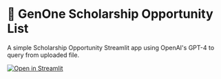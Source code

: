 # 💬 GenOne Scholarship Opportunity List

A simple Scholarship Opportunity Streamlit app using OpenAI's GPT-4 to query from uploaded file.

[![Open in Streamlit](https://static.streamlit.io/badges/streamlit_badge_black_white.svg)](https://chatbot-template.streamlit.app/)



